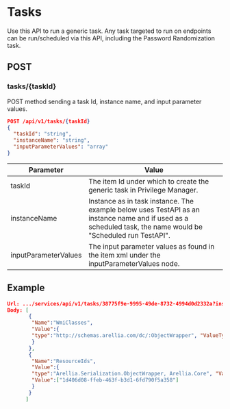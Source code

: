 [title]: # (Tasks)
[tags]: # (api)
[priority]: # (2)
# Tasks

Use this API to run a generic task. Any task targeted to run on endpoints can be run/scheduled via this API, including the Password Randomization task.

## POST

### tasks/{taskId}

POST method sending a task Id, instance name, and input parameter values.

```json
POST /api/v1/tasks/{taskId}
{
  "taskId": "string",
  "instanceName": "string",
  "inputParameterValues": "array"
}
```

| Parameter | Value |
| ----- | ----- |
| taskId | The item Id under which to create the generic task in Privilege Manager. |
| instanceName | Instance as in task instance. The example below uses TestAPI as an instance name and if used as a scheduled task, the name would be "Scheduled run TestAPI".  |
| inputParameterValues | The input parameter values as found in the item xml under the inputParameterValues node. |

## Example

```json
Url: .../services/api/v1/tasks/38775f9e-9995-49de-8732-4994d0d2332a?instanceName=TestAPI
Body: [
       {
        "Name":"WmiClasses",
        "Value":{
        "type":"http://schemas.arellia.com/dc/:ObjectWrapper", "ValueType":"System.String[]", "Value":[ "ROOT\\CIMV2:WIN32_ComputerSystemProduct", "ROOT\\CIMV2:Win32_ComputerSystem", "ROOT\\CIMV2:Win32_OperatingSystem" ] 
        } 
       }, 
       {
        "Name":"ResourceIds", 
        "Value":{ 
        "type":"Arellia.Serialization.ObjectWrapper, Arellia.Core", "ValueType":"System.Guid[]",
        "Value":["1d406d08-ffeb-463f-b3d1-6fd790f5a358"]
        }
       }
      ]
```
